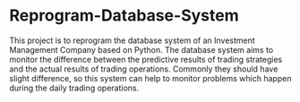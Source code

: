# Reprogram-Database-System
This project is to reprogram the database system of an Investment Management Company based on Python. The database system aims to monitor the difference between the predictive results of trading strategies and the actual results of trading operations. Commonly they should have slight difference, so this system can help to monitor problems which happen during the daily trading operations.
